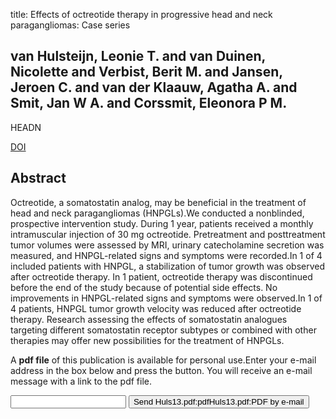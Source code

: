 title: Effects of octreotide therapy in progressive head and neck paragangliomas: Case series

## van Hulsteijn, Leonie T. and van Duinen, Nicolette and Verbist, Berit M. and Jansen, Jeroen C. and van der Klaauw, Agatha A. and Smit, Jan W A. and Corssmit, Eleonora P M.
HEADN

<a href="https://doi.org/10.1002/hed.23348">DOI</a>

## Abstract
Octreotide, a somatostatin analog, may be beneficial in the treatment of head and neck paragangliomas (HNPGLs).We conducted a nonblinded, prospective intervention study. During 1 year, patients received a monthly intramuscular injection of 30 mg octreotide. Pretreatment and posttreatment tumor volumes were assessed by MRI, urinary catecholamine secretion was measured, and HNPGL-related signs and symptoms were recorded.In 1 of 4 included patients with HNPGL, a stabilization of tumor growth was observed after octreotide therapy. In 1 patient, octreotide therapy was discontinued before the end of the study because of potential side effects. No improvements in HNPGL-related signs and symptoms were observed.In 1 of 4 patients, HNPGL tumor growth velocity was reduced after octreotide therapy. Research assessing the effects of somatostatin analogues targeting different somatostatin receptor subtypes or combined with other therapies may offer new possibilities for the treatment of HNPGLs.

A <b>pdf file</b> of this publication is available for personal use.Enter your e-mail address in the box below and press the button. You will receive an e-mail message with a link to the pdf file.
<form action="sender.php">  <input type="text" name="email">  <input type="submit" value="Send Huls13.pdf:pdfHuls13.pdf:PDF by e-mail"></form>
